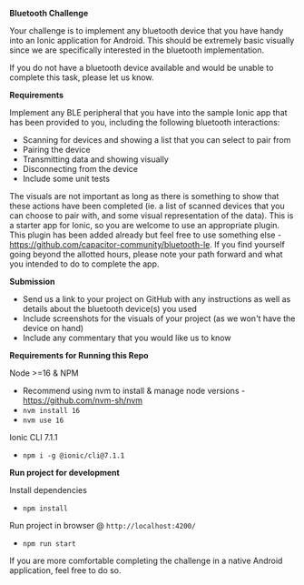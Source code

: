 __Bluetooth Challenge__  

Your challenge is to implement any bluetooth device that you have handy into an Ionic application for Android. This should be extremely basic visually since we are specifically interested in the bluetooth implementation.

If you do not have a bluetooth device available and would be unable to complete this task, please let us know.

__Requirements__  

Implement any BLE peripheral that you have into the sample Ionic app that has been provided to you, including the following bluetooth interactions:  
- Scanning for devices and showing a list that you can select to pair from
- Pairing the device
- Transmitting data and showing visually
- Disconnecting from the device
- Include some unit tests
  
The visuals are not important as long as there is something to show that these actions have been completed (ie. a list of scanned devices that you can choose to pair with, and some visual representation of the data). This is a starter app for Ionic, so you are welcome to use an appropriate plugin. This plugin has been added already but feel free to use something else - https://github.com/capacitor-community/bluetooth-le. If you find yourself going beyond the allotted hours, please note your path forward and what you intended to do to complete the app. 

__Submission__  
- Send us a link to your project on GitHub with any instructions as well as details about the bluetooth device(s) you used
- Include screenshots for the visuals of your project (as we won't have the device on hand)
- Include any commentary that you would like us to know

__Requirements for Running this Repo__  

Node >=16 & NPM  
- Recommend using nvm to install & manage node versions - https://github.com/nvm-sh/nvm
- `nvm install 16`  
- `nvm use 16`  
  
Ionic CLI 7.1.1  
- `npm i -g @ionic/cli@7.1.1`  

__Run project for development__  

Install dependencies  
- `npm install`

Run project in browser @ `http://localhost:4200/`   
- `npm run start`

If you are more comfortable completing the challenge in a native Android application, feel free to do so. 

